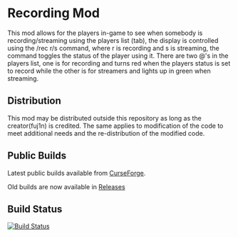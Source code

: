 Recording Mod
=============

This mod allows for the players in-game to see when somebody is recording/streaming using the players list (tab), the display is controlled using the /rec r/s command, where r is recording and s is streaming, the command toggles the status of the player using it.
There are two @'s in the players list, one is for recording and turns red when the players status is set to record while the other is for streamers and lights up in green when streaming.

Distribution
------------

This mod may be distributed outside this repository as long as the creator(fuj1n) is credited. The same applies to modification of the code to meet additional needs and the re-distribution of the modified code.

Public Builds
------------
Latest public builds available from [CurseForge](http://minecraft.curseforge.com/projects/recording-status-mod).

Old builds are now available in [Releases](https://github.com/SlimeKnights/RecMod/releases)

Build Status
------------
[![Build Status](https://dvs1.progwml6.com/jenkins/buildStatus/icon?job=RecMod)](https://dvs1.progwml6.com/jenkins/job/RecMod/)
